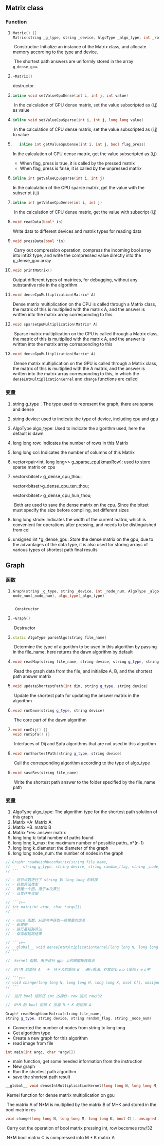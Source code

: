 ## Matrix class

### Function

1. ```c++
   Matrix() {}
   Matrix(string _g_type, string _device, AlgoType _algo_type, int _row, int _col):
   ```

   <!-- ​	构造函数：初始化 Matrix 类的实例，根据类型和设备分配内存。

   ​	最短路的答案统一保存在数组`g_dense_gpu`中。 -->

   ​ Constructor: Initialize an instance of the Matrix class, and allocate memory according to the type and device.

   ​ The shortest path answers are uniformly stored in the array `g_dense_gpu`.

2. ```c++
   ~Matrix()
   ```

   <!-- ​ 析构函数 -->

   destructor

3. ```c++
   inline void setValueGpuDense(int i, int j, int value)
   ```

   <!-- ​ 在 GPU 稠密矩阵的计算中，将下标为(i,j)的值设为 value -->

   ​ In the calculation of GPU dense matrix, set the value subscripted as (i,j) as value

4. ```c++
   inline void setValueCpuSparse(int i, int j, long long value)
   ```

   <!-- ​ 在 CPU 稠密矩阵的计算中，将下标为(i,j)的值设为 value -->

   ​ In the calculation of CPU dense matrix, set the value subscripted as (i,j) to value

5. ```C++
      inline int getValueGpuDense(int i, int j, bool flag_press)
   ```

      <!-- ​ 在 GPU 稠密矩阵的计算中，获取下标为(i,j)的值 -->

   In the calculation of GPU dense matrix, get the value subscripted as (i,j)

   <!-- - flag_press 为 true 的时候是由压位后的矩阵进行调用
   - flag_press 为 false 的时候是由未压位的矩阵进行调用 -->

   - When flag_press is true, it is called by the pressed matrix
   - When flag_press is false, it is called by the unpressed matrix

6. ```c++
   inline int getValueCpuSparse(int i, int j)
   ```

   <!-- ​ 在 CPU 稀疏矩阵的计算中，获取下标为(i,j)的值 -->

   In the calculation of the CPU sparse matrix, get the value with the subscript (i,j)

7. ```c++
   inline int getValueCpuDense(int i, int j)
   ```

   <!-- ​ 在 CPU 稠密矩阵的计算中，获取下标为(i,j)的值 -->

   ​ In the calculation of CPU dense matrix, get the value with subscript (i,j)

8. ```c++
   void readData(bool* in)
   ```

   <!-- ​ 对不同的设备与矩阵类型进行数据的写入，用于读数据 -->

   Write data to different devices and matrix types for reading data

9. ```c++
   void pressData(bool *in)
   ```

   <!-- ​ 进行压位操作，将传入的 bool 数组压成 int32 的类型，压位后的值直接写入 g_dense_gpu 数组内 -->

   ​ Carry out compression operation, compress the incoming bool array into int32 type, and write the compressed value directly into the g_dense_gpu array

10. ```c++
    void printMatrix()
    ```

    <!-- ​ 输出不同类型的矩阵，用于调试，在算法中没有任何实质性作用 -->

    Output different types of matrices, for debugging, without any substantive role in the algorithm

11. ```c++
    void denseCpuMultiplication(Matrix* A)
    ```

    <!-- ​ CPU 上稠密矩阵乘法，通过一个 Matrix 类进行调用，this 的矩阵与 A 矩阵进行乘法，答案写入 this 对应矩阵数组内 -->

    Dense matrix multiplication on the CPU is called through a Matrix class, the matrix of this is multiplied with the matrix A, and the answer is written into the matrix array corresponding to this

12. ```c++
    void sparseCpuMultiplication(Matrix* A)
    ```

    <!-- ​ CPU 上稀疏矩阵乘法，通过一个 Matrix 类进行调用，this 的矩阵与 A 矩阵进行乘法，答案写入 this 对应矩阵数组内 -->

    ​ Sparse matrix multiplication on the CPU is called through a Matrix class, the matrix of this is multiplied with the matrix A, and the answer is written into the matrix array corresponding to this

13. ```c++
    void denseGpuMultiplication(Matrix* A)
    ```

    <!-- ​ GPU 上稠密矩阵乘法，通过一个 Matrix 类进行调用，this 的矩阵与 A 矩阵进行乘法，答案写入 this 对应矩阵数组内，其中对`denseIntMultiplicationKernel`和`change`函数进行了调用 -->

    ​ Dense matrix multiplication on the GPU is called through a Matrix class, the matrix of this is multiplied with the A matrix, and the answer is written into the matrix array corresponding to this, in which the `denseIntMultiplicationKernel` and `change` functions are called

### 变量

<!-- 1. string g_type：用于表示图的类型，有 sparse 和 dense -->

1. string g_type：The type used to represent the graph, there are sparse and dense

<!-- 2. string device：用于表示设备的类型，有 cpu 和 gpu -->

2. string device: used to indicate the type of device, including cpu and gpu

<!-- 3. AlgoType algo_type：用于表示使用的算法，此处默认为 dawn -->

3. AlgoType algo_type: Used to indicate the algorithm used, here the default is dawn

<!-- 4. long long row：表示这个 Matrix 的行数 -->

4. long long row: Indicates the number of rows in this Matrix

<!-- 5. long long col：表示这个 Matrix 的列数 -->

5. long long col: Indicates the number of columns of this Matrix

<!-- 6. vector<pair<int, long long>> g_sparse_cpu[kmaxRow]：用于存放 cpu 上的稀疏矩阵 -->

6. vector<pair<int, long long>> g_sparse_cpu[kmaxRow]: used to store sparse matrix on cpu

<!-- 7. vector<bitset<kmaxBitsetThou>> g_dense_cpu_thou;

   vector<bitset<kmaxBitsetTenThou>>g_dense_cpu_ten_thou;

   vector<bitset<kmaxBitsetHunThou>> g_dense_cpu_hun_thou;

   ​ 均用于保存 cpu 上的稠密矩阵，由于 bitset 必须在编译前指定 size，故设定不同的大小 -->

7.  vector<bitset<kmaxBitsetThou>> g_dense_cpu_thou;

    vector<bitset<kmaxBitsetTenThou>>g_dense_cpu_ten_thou;

    vector<bitset<kmaxBitsetHunThou>> g_dense_cpu_hun_thou;

    ​ Both are used to save the dense matrix on the cpu. Since the bitset must specify the size before compiling, set different sizes

<!-- 8.  long long stride：表示当前矩阵的宽，便于进行压位后的操作，需要与 col 进行区分 -->

8. long long stride: Indicates the width of the current matrix, which is convenient for operations after pressing, and needs to be distinguished from col

<!-- 9. unsigned int \*g_dense_gpu： 存放 gpu 上的稠密矩阵，由于数据类型的优势，也用于各种类型的最短路最终结果的存放数组 -->

9. unsigned int \*g_dense_gpu: Store the dense matrix on the gpu, due to the advantages of the data type, it is also used for storing arrays of various types of shortest path final results

## Graph

### 函数

<!-- 1. ```c++
   Graph(string _g_type, string _device, int _node_num, AlgoType _algo_type):
   		node_num(_node_num), algo_type(_algo_type)
   ```

   ​ 构造函数

2. ```c++
   ~Graph()
   ```

   ​ 析构函数

3. ```c++
   static AlgoType parseAlgo(string file_name)
   ```

   ​ 通过传入的 file_name 判断本次算法需要使用的算法类型，此处默认返回 dawn 算法

4. ```c++
   void readMap(string file_name, string device, string g_type, string random_flag)
   ```

   ​ 从文件中读取图数据，并对 A ,B,最短路答案矩阵进行初始化

5. ```c++
   void updateShortestPath(int dim, string g_type, string device)
   ```

   ​ 更新最短路径，用于算法中答案矩阵的更新

6. ```c++
   void runDawn(string g_type, string device)
   ```

   ​ dawn 算法的核心部分

7. ```c++
   void runDij() {}
   void runSpfa() {}
   ```

   ​ 本次算法中未被使用的 Dij 和 Spfa 算法的接口

8. ```c++
   void runShortestPath(string g_type, string device)
   ```

   ​ 根据 algo_type 类型调用对应的算法

9. ```c++
   void saveRes(string file_name)
   ```

   ​ 将最短路答案写入指定的 file_name 路径的文件夹中 -->

1.  ```c++
    Graph(string _g_type, string _device, int _node_num, AlgoType _algo_type):
    node_num(_node_num), algo_type(_algo_type)
    ```

    ```

    ​ Constructor

    ```

2.  ```c++
    ~Graph()
    ```

    ​ Destructor

3.  ```c++
    static AlgoType parseAlgo(string file_name)
    ```

    ​ Determine the type of algorithm to be used in this algorithm by passing in the file_name, here returns the dawn algorithm by default

4.  ```c++
    void readMap(string file_name, string device, string g_type, string random_flag)
    ```

    ​ Read the graph data from the file, and initialize A, B, and the shortest path answer matrix

5.  ```c++
    void updateShortestPath(int dim, string g_type, string device)
    ```

    ​ Update the shortest path for updating the answer matrix in the algorithm

6.  ```c++
    void runDawn(string g_type, string device)
    ```

    ​ The core part of the dawn algorithm

7.  ```c++
    void runDij() {}
    void runSpfa() {}
    ```

    ​ Interfaces of Dij and Spfa algorithms that are not used in this algorithm

8.  ```c++
    void runShortestPath(string g_type, string device)
    ```

    ​ Call the corresponding algorithm according to the type of algo_type

9.  ```c++
    void saveRes(string file_name)
    ```

    ​ Write the shortest path answer to the folder specified by the file_name path

### 变量

<!-- 1. AlgoType algo_type：进行此图最短路求解的算法类型
2. Matrix \*A：矩阵 A
3. Matrix \*B：矩阵 B
4. Matrix \*res：答案矩阵
5. long long k：发现的路径总数
6. long long k_max：可能存在的路径最大数量，为 n\*(n-1)
7. long long k_diameter：图的直径
8. long long node_num：图中节点的数量 -->

1. AlgoType algo_type: The algorithm type for the shortest path solution of this graph
2. Matrix \*A: Matrix A
3. Matrix \*B: matrix B
4. Matrix \*res: answer matrix
5. long long k: total number of paths found
6. long long k_max: the maximum number of possible paths, n\*(n-1)
7. long long k_diameter: the diameter of the graph
8. long long node_num: the number of nodes in the graph

````c++
// Graph* readNeighboorMatrix(string file_name,
// 		string g_type, string device, string random_flag, string _node_num)
// ```

// - 将节点数进行了 string 到 long long 的转换
// - 获取算法类型
// - 新建一个图，用于本次算法
// - 从文件中读图

// ```c++
// int main(int argc, char *argv[])
// ```

// - main 函数，从指令中获取一些需要的信息
// - 新建图
// - 运行最短路算法
// - 保存最短路结果

// ```c++
// __global__ void denseIntMultiplicationKernel(long long N, long long M, long long K, unsigned int* A, unsigned int* B, bool* res)
// ```

// ​ kernel 函数，用于进行 gpu 上的稠密矩阵乘法

// ​ N\*M 的矩阵 A 　于　Ｍ＊Ｋ的矩阵 B 　进行乘法，存放到ｂｏｏｌ矩阵ｒｅｓ中

// ```c++
// void change(long long N, long long M, long long K, bool C[], unsigned int* A)
// ```

// ​ 进行 bool 矩阵压 int 的操作，row 变成 row/32

// ​ N*M 的 bool 矩阵 C 压成 M * K 的矩阵 A

Graph* readNeighboorMatrix(string file_name,
string g_type, string device, string random_flag, string _node_num)
````

- Converted the number of nodes from string to long long
- Get algorithm type
- Create a new graph for this algorithm
- read image from file

```c++
int main(int argc, char *argv[])
```

- main function, get some needed information from the instruction
- New graph
- Run the shortest path algorithm
- save the shortest path result

```c++
__global__ void denseIntMultiplicationKernel(long long N, long long M, long long K, unsigned int* A, unsigned int* B, bool* res)
```

​ Kernel function for dense matrix multiplication on gpu

​ The matrix A of N\*M is multiplied by the matrix B of M\*K and stored in the bool matrix res

```c++
void change(long long N, long long M, long long K, bool C[], unsigned int* A)
```

​ Carry out the operation of bool matrix pressing int, row becomes row/32

​ N*M bool matrix C is compressed into M * K matrix A
